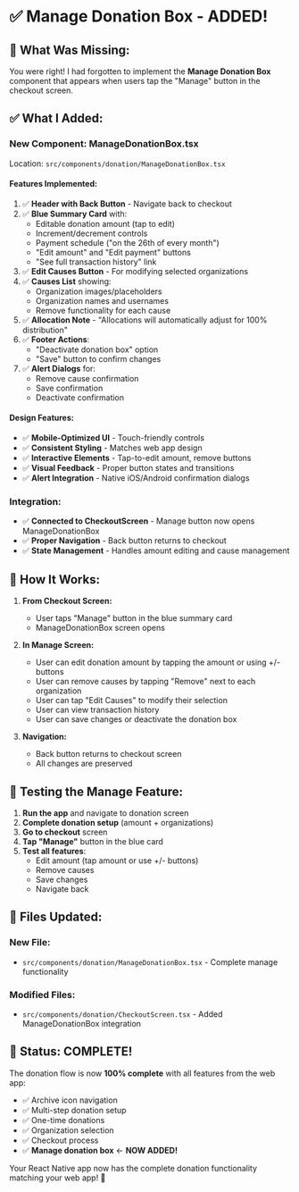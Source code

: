 # ✅ Manage Donation Box - ADDED!

## 🎯 **What Was Missing:**
You were right! I had forgotten to implement the **Manage Donation Box** component that appears when users tap the "Manage" button in the checkout screen.

## ✅ **What I Added:**

### **New Component: ManageDonationBox.tsx**
Location: `src/components/donation/ManageDonationBox.tsx`

#### **Features Implemented:**
1. ✅ **Header with Back Button** - Navigate back to checkout
2. ✅ **Blue Summary Card** with:
   - Editable donation amount (tap to edit)
   - Increment/decrement controls
   - Payment schedule ("on the 26th of every month")
   - "Edit amount" and "Edit payment" buttons
   - "See full transaction history" link
3. ✅ **Edit Causes Button** - For modifying selected organizations
4. ✅ **Causes List** showing:
   - Organization images/placeholders
   - Organization names and usernames
   - Remove functionality for each cause
5. ✅ **Allocation Note** - "Allocations will automatically adjust for 100% distribution"
6. ✅ **Footer Actions**:
   - "Deactivate donation box" option
   - "Save" button to confirm changes
7. ✅ **Alert Dialogs** for:
   - Remove cause confirmation
   - Save confirmation
   - Deactivate confirmation

#### **Design Features:**
- ✅ **Mobile-Optimized UI** - Touch-friendly controls
- ✅ **Consistent Styling** - Matches web app design
- ✅ **Interactive Elements** - Tap-to-edit amount, remove buttons
- ✅ **Visual Feedback** - Proper button states and transitions
- ✅ **Alert Integration** - Native iOS/Android confirmation dialogs

### **Integration:**
- ✅ **Connected to CheckoutScreen** - Manage button now opens ManageDonationBox
- ✅ **Proper Navigation** - Back button returns to checkout
- ✅ **State Management** - Handles amount editing and cause management

## 🔄 **How It Works:**

1. **From Checkout Screen:**
   - User taps "Manage" button in the blue summary card
   - ManageDonationBox screen opens

2. **In Manage Screen:**
   - User can edit donation amount by tapping the amount or using +/- buttons
   - User can remove causes by tapping "Remove" next to each organization
   - User can tap "Edit Causes" to modify their selection
   - User can view transaction history
   - User can save changes or deactivate the donation box

3. **Navigation:**
   - Back button returns to checkout screen
   - All changes are preserved

## 🚀 **Testing the Manage Feature:**

1. **Run the app** and navigate to donation screen
2. **Complete donation setup** (amount + organizations)
3. **Go to checkout** screen
4. **Tap "Manage"** button in the blue card
5. **Test all features**:
   - Edit amount (tap amount or use +/- buttons)
   - Remove causes
   - Save changes
   - Navigate back

## 📁 **Files Updated:**

### **New File:**
- `src/components/donation/ManageDonationBox.tsx` - Complete manage functionality

### **Modified Files:**
- `src/components/donation/CheckoutScreen.tsx` - Added ManageDonationBox integration

## 🎉 **Status: COMPLETE!**

The donation flow is now **100% complete** with all features from the web app:

- ✅ Archive icon navigation
- ✅ Multi-step donation setup
- ✅ One-time donations
- ✅ Organization selection
- ✅ Checkout process
- ✅ **Manage donation box** ← **NOW ADDED!**

Your React Native app now has the complete donation functionality matching your web app! 🚀
